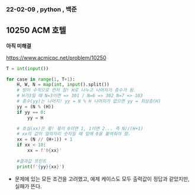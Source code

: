 ### 22-02-09  , python , 백준 

## 10250 ACM 호텔



**아직 미해결**

https://www.acmicpc.net/problem/10250



```python
T = int(input())

for case in range(1, T+1):
    H, W, N = map(int, input().split())
    # 방이 수직으로 먼저 참! H로 나누고 나머지가 층수가 됨.
    # H가3일 때 N=3이면 => 301 / N=6 => 302 N=7 => 103
    # 층수(yy)는 나머지! yy = N % H 나머지가 없으면 yy = 최상층(H)
    yy = (N % (H))
    if yy == 0:
        yy = H

    # 호실(xx)은 몫! 몫이 0이면 1, 1이면 2... 즉 N//(H+1)
    # xx의 값이 일의자리 숫자일 때 앞에 0을 붙여줘야 함.
    xx = (N // (H+1)) + 1
    if xx < 10:
        xx = f'0{xx}'

    #결과값 프린트
    print(f'{yy}{xx}')
```

- 문제에 있는 모든 조건을 고려했고, 예제 케이스도 모두 출력값이 정답과 같았지만, 실패가 뜬다.
